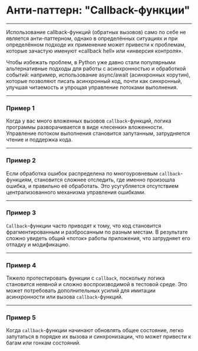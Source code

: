 # Анти-паттерн: "Callback-функции"

***

Использование callback-функций (обратных вызовов) само по себе не является анти-паттерном, однако в определённых ситуациях и при определённом подходе их применение может привести к проблемам, которые зачастую именуют «callback hell» или «инверсия контроля».

Чтобы избежать проблем, в Python уже давно стали популярными альтернативные подходы для работы с асинхронностью и обработкой событий: например, использование async/await (асинхронных корутин), которые позволяют писать асинхронный код, почти как синхронный, улучшая читаемость и упрощая управление потоками выполнения.

***

### Пример 1

Когда у вас много вложенных вызовов `callback`-функций, логика программы разворачивается в виде «лесенки» вложенности. Управление потоком выполнения становится запутанным, затрудняется чтение и поддержка кода.

***

### Пример 2

Если обработка ошибок распределена по многоуровневым `callback`-функциям, становится сложнее отследить, где именно произошла ошибка, и правильно её обработать. Это усугубляется отсутствием централизованного механизма управления ошибками.

***

### Пример 3

`Callback`-функции часто приводят к тому, что код становится фрагментированным и разбросанным по разным местам. В результате сложно увидеть общий «поток» работы приложения, что затрудняет его отладку и модификацию.

***

### Пример 4

Тяжело протестировать функции с `callback`, поскольку логика становится неявной и сложно воспроизводимой в тестовой среде. Это может потребовать дополнительных усилий для имитации асинхронности или вызова `callback`-функций.

***

### Пример 5

Когда `callback`-функции начинают обновлять общее состояние, легко запутаться в порядке их вызова и синхронизации, что может привести к багам или гонкам состояний.


